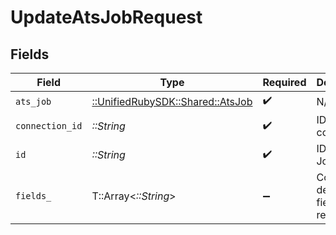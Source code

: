 # UpdateAtsJobRequest


## Fields

| Field                                                             | Type                                                              | Required                                                          | Description                                                       |
| ----------------------------------------------------------------- | ----------------------------------------------------------------- | ----------------------------------------------------------------- | ----------------------------------------------------------------- |
| `ats_job`                                                         | [::UnifiedRubySDK::Shared::AtsJob](../../models/shared/atsjob.md) | :heavy_check_mark:                                                | N/A                                                               |
| `connection_id`                                                   | *::String*                                                        | :heavy_check_mark:                                                | ID of the connection                                              |
| `id`                                                              | *::String*                                                        | :heavy_check_mark:                                                | ID of the Job                                                     |
| `fields_`                                                         | T::Array<*::String*>                                              | :heavy_minus_sign:                                                | Comma-delimited fields to return                                  |